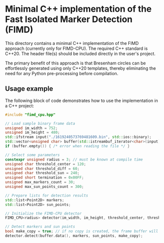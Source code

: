 # Minimal C++ implementation of the Fast Isolated Marker Detection (FIMD)

This directory contains a minimal C++ implementation of the FIMD approach (currently only for FIMD-CPU). The required C++ standard is C++20. The header file(s) should be included directly in the user's project.

The primary benefit of this approach is that Bresenham circles can be effortlessly generated using only C++20 templates, thereby eliminating the need for any Python pre-processing before compilation.

## Usage example

The following block of code demonstrates how to use the implementation in a C++ project:

```c++
#include "fimd_cpu.hpp"

// Load sample binary frame data
unsigned im_width = 752;
unsigned im_height = 480;
std::ifstream input("./1619240573769481609.bin", std::ios::binary);
std::vector<unsigned char> buffer(std::istreambuf_iterator<char>(input), {});
if (buffer.empty()) { /* error when reading the file */ }

// Select some parameters
constexpr unsigned radius = 3; // must be known at compile time
unsigned char threshold_center = 120;
unsigned char threshold_diff = 60;
unsigned char threshold_sun = 240;
unsigned short termination = 0x00FF;
unsigned max_markers_count = 30;
unsigned max_sun_points_count = 300;

// Prepare lists for detection results
std::list<Point2D> markers;
std::list<Point2D> sun_points;

// Initialize the FIMD-CPU detector
FIMD_CPU<radius> detector(im_width, im_height, threshold_center, threshold_diff, threshold_sun, termination, max_markers_count, max_sun_points_count);

// Detect markers and sun points
bool make_copy = true; // if no copy is created, the frame buffer will be modified
detector.detect(buffer.data(), markers, sun_points, make_copy);
```
